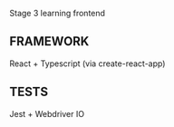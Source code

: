 Stage 3 learning frontend

## FRAMEWORK
React + Typescript (via create-react-app)

## TESTS
Jest + Webdriver IO

